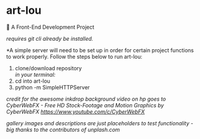 # art-lou
:art: A Front-End Development Project

*requires git cli already be installed.*

*A simple server will need to be set up in order for certain project functions to work properly. Follow the steps below to run art-lou:

1. clone/download repository<br>
*in your terminal:*
2. cd into art-lou
3. python -m SimpleHTTPServer

*credit for the awesome inkdrop background video on hp goes to CyberWebFX - Free HD Stock-Footage and Motion Graphics by CyberWebFX https://www.youtube.com/c/CyberWebFX*

*gallery images and descriptions are just placeholders to test functionality - big thanks to the contributors of unplash.com*
